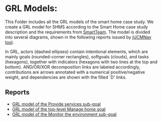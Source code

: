 # GRL Models:
This Folder includes all the GRL models of the smart home case study. We create a GRL model for SHMS according to the Smart Home case study description and the requirements from [SmartTeam](https://smart-researchteam.github.io/). The model is divided into several diagrams, shown in the following reports issued by [jUCMNav tool](https://github.com/JUCMNAV/projetseg-update/wiki).

 In GRL, actors (dashed ellipses) contain intentional elements, which are mainly goals (rounded-corner rectangles), softgoals (clouds), and tasks (hexagons), together with indicators (hexagons with two lines at the top and bottom). AND/OR/XOR decomposition links are labeled accordingly, contributions are arrows annotated with a numerical positive/negative weight, and dependencies are shown with the filled `D' links. 
 ## Reports
- [GRL model of the Provide services sub-goal](https://github.com/Smart-Contract-Modelling-uOttawa/Traceability/blob/main/CGS4Adaptation/Models/GRL/RuntimeGRL77PLastVersionServices.pdf)
- [GRL model of the top-level Manage home goal](https://github.com/Smart-Contract-Modelling-uOttawa/Traceability/blob/main/CGS4Adaptation/Models/GRL/RuntimeGRL77PLastVersion.pdf)
- [GRL model of the Monitor the environment sub-goal](https://github.com/Smart-Contract-Modelling-uOttawa/Traceability/blob/main/CGS4Adaptation/Models/GRL/RuntimeGRL77PLastVersion3.pdf)
